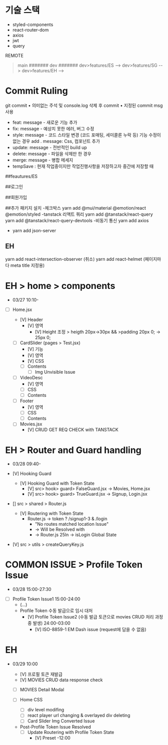 # 기술 스택

- styled-components
- react-router-dom
- axios
- jwt
- query

REMOTE

> main
> #######
> dev
> #######
> dev>features/ES -->
> dev>features/SG -->
> dev>features/EH -->

# Commit Ruling

git commit
• 의미없는 주석 및 console.log 삭제 후 commit
• 지정된 commit msg 사용

- feat: message - 새로운 기능 추가
- fix: message - 예상치 못한 에러, 버그 수정
- style: message - 코드 스타일 변경 (코드 포매팅, 세미콜론 누락 등) 기능 수정이 없는 경우 add . message: Css, 컴포넌트 추가
- update: message - 전반적인 build up
- delete: message - 파일을 삭제만 한 경우
- merge: message - 병합 메세지
- tempSave : 현재 작업중이지만 작업진행사항을 저장하고자 중간에 저장할 때

##feautures/ES

##로그인

##회원가입

##추가 패키지 설치 -체크박스
yarn add @mui/material @emotion/react @emotion/styled
-tanstack
리액트 쿼리
yarn add @tanstack/react-query
yarn add @tanstack/react-query-devtools -비동기 통신
yarn add axios

- yarn add json-server

## EH

yarn add react-intersection-observer (취소)
yarn add react-helmet (페이지마다 meta title 지정용)

# EH > home > components

- 03/27 10:10-

- [ ] Home.jsx

  - [V] Header
    - [V] 영역
      - [V] Height 조정 > heigth 20px->30px && >padding 20px 0; -> 25px 0;
  - [ ] CardSlider (pages > Test.jsx)
    - [V] 기능
    - [V] 영역
    - [V] CSS
    - [ ] Contents
      - [ ] Img Unvisible Issue
  - [ ] VideoDesc
    - [V] 영역
    - [ ] CSS
    - [ ] Contents
  - [ ] Footer
    - [V] 영역
    - [ ] CSS
    - [ ] Contents
  - [ ] Movies.jsx
    - [V] CRUD GET REQ CHECK with TANSTACK

# EH > Router and Guard handling

- 03/28 09:40-

- [V] Hooking Guard

  - [V] Hooking Guard with Token State
    - [V] src> hook> guard> FalseGuard.jsx -> Movies, Home.jsx
    - [V] src> hook> guard> TrueGuard.jsx -> Signup, Login.jsx

- [] src > shared > Router.js

  - [V] Routering with Token State
    - Router.js -> token ? /signup1-3 & /login
      - "No routes matched location Issue"
      - -> Will be Resolved with
      - -> Router.js 25ln -> isLogin Global State

- [V] src > utils > createQueryKey.js

# COMMON ISSUE > Profile Token Issue

- 03/28 15:00-27:30

- [ ] Profile Token Issue1 15:00-24:00
  - (...)
  - Profile Token 수동 발급으로 임시 대처
    - [V] Profile Token Issue2 (수동 발급 토큰으로 movies CRUD 처리 과정 중 발생) 24:00-03:00
      - [V] ISO-8859-1 EM Dash issue (request에 담을 수 없음)

# EH

- 03/29 10:00

  - [V] 프로필 토큰 재발급
  - [V] MOVIES CRUD data response check

  - [ ] MOVIES Detail Modal
  - [ ] Home CSS

    - [ ] div level modifing
    - [ ] react player url changing & overlayed div deleting
    - [ ] Card Slider Img Converted Issue

  - Post-Profile Token Issue Resolved
    - [ ] Update Routering with Profile Token State
      - [V] Preset -12:00
